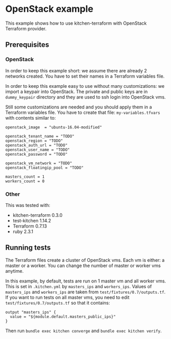 # OpenStack example

This example shows how to use kitchen-terraform with OpenStack Terraform provider.

## Prerequisites

### OpenStack
In order to keep this example short: we assume there are already 2 networks
 created. You have to set their names in a Terraform variables file.

In order to keep this example easy to use without many customizations: we
 import a keypair into OpenStack. The private and public keys are in `dummy_keypair`
 directory and they are used to ssh login into OpenStack vms.

Still some customizations are needed and you should apply them in a Terraform
 variables file. You have to create that file: `my-variables.tfvars` with
 contents similar to:
```
openstack_image  = "ubuntu-16.04-modified"

openstack_tenant_name = "TODO"
openstack_region = "TODO"
openstack_auth_url = "TODO"
openstack_user_name = "TODO"
openstack_password = "TODO"

openstack_vm_network = "TODO"
openstack_floatingip_pool = "TODO"

masters_count = 1
workers_count = 0
```

### Other
This was tested with:
 * kitchen-terraform 0.3.0
 * test-kitchen 1.14.2
 * Terraform 0.7.13
 * ruby 2.3.1

## Running tests
The Terraform files create a cluster of OpenStack vms. Each vm is either: a master or a worker. You can change the number of master or worker vms anytime.

In this example, by default, tests are run on 1 master vm and all worker vms.
This is set in `.kitchen.yml` by `masters_ips` and `workers_ips`. Values of
 `masters_ips` and `workers_ips` are taken from `test/fixtures/0.7/outputs.tf`.
If you want to run tests on all master vms, you need to edit
 `test/fixtures/0.7/outputs.tf` so that it contains:
```
output "masters_ips" {
  value = "${module.default.masters_public_ips}"
}
```
Then run `bundle exec kitchen converge` and `bundle exec kitchen verify`.
